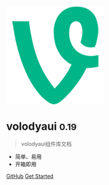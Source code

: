 <!-- _coverpage.md -->

![logo](logo.png)

# volodyaui <small>0.19</small>

> volodyaui组件库文档

- 简单、易用
- 开箱即用

[GitHub](https://www.npmjs.com/package/volodyaui)
[Get Started](README.md)